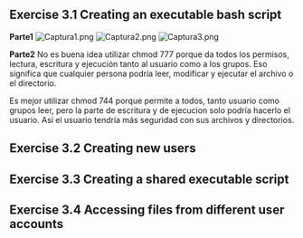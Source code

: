 ## Exercise 3.1 Creating an executable bash script 
**Parte1**
![Captura1.png](https://github.com/Rardati/Despliegue/tree/main/Slackware/Capturas/Captura1.png)
![Captura2.png](https://github.com/Rardati/Despliegue/tree/main/Slackware/Capturas/Captura2.png)
![Captura3.png](https://github.com/Rardati/Despliegue/tree/main/Slackware/Capturas/Captura3.png)

**Parte2**
No es buena idea utilizar chmod 777 porque da todos los permisos, lectura, escritura y ejecución tanto al usuario como a los grupos.
Eso significa que cualquier persona podría leer, modificar y ejecutar el archivo o el directorio.

Es mejor utilizar chmod 744 porque permite a todos, tanto usuario como grupos leer, pero la parte de escritura y de ejecucion solo podría hacerlo el usuario.
Así el usuario tendría más seguridad con sus archivos y directorios.

## Exercise 3.2 Creating new users 


## Exercise 3.3 Creating a shared executable script 


## Exercise 3.4 Accessing files from different user accounts 
